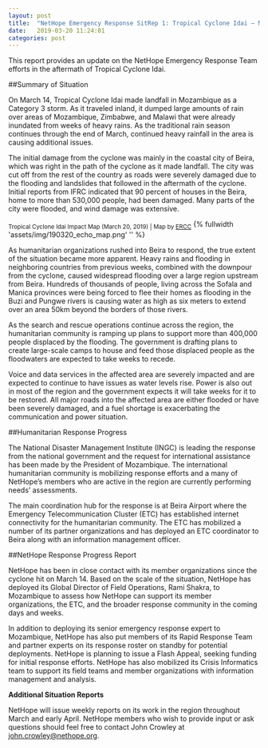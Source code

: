 ```yaml
---
layout: post
title:  "NetHope Emergency Response SitRep 1: Tropical Cyclone Idai – Mozambique, Malawi, and Zimbabwe"
date:   2019-03-20 11:24:01
categories: post
---
```


This report provides an update on the NetHope Emergency Response Team efforts in the aftermath of Tropical Cyclone Idai.

##Summary of Situation

On March 14, Tropical Cyclone Idai made landfall in Mozambique as a Category 3 storm. As it traveled inland, it dumped large amounts of rain over areas of Mozambique, Zimbabwe, and Malawi that were already inundated from weeks of heavy rains. As the traditional rain season continues through the end of March, continued heavy rainfall in the area is causing additional issues.

<!--more-->

The initial damage from the cyclone was mainly in the coastal city of Beira, which was right in the path of the cyclone as it made landfall. The city was cut off from the rest of the country as roads were severely damaged due to the flooding and landslides that followed in the aftermath of the cyclone. Initial reports from IFRC indicated that 90 percent of houses in the Beira, home to more than 530,000 people, had been damaged. Many parts of the city were flooded, and wind damage was extensive.

<sub>Tropical Cyclone Idai Impact Map (March 20, 2019) | Map by [ERCC](https://reliefweb.int/sites/reliefweb.int/files/resources/ECDM_20190320_TC_IDAI.pdf)</sub>
{% fullwidth 'assets/img/190320_echo_map.png' '' %}

As humanitarian organizations rushed into Beira to respond, the true extent of the situation became more apparent. Heavy rains and flooding in neighboring countries from previous weeks, combined with the downpour from the cyclone, caused widespread flooding over a large region upstream from Beira. Hundreds of thousands of people, living across the Sofala and Manica provinces were being forced to flee their homes as flooding in the Buzi and Pungwe rivers is causing water as high as six meters to extend over an area 50km beyond the borders of those rivers.

As the search and rescue operations continue across the region, the humanitarian community is ramping up plans to support more than 400,000 people displaced by the flooding. The government is drafting plans to create large-scale camps to house and feed those displaced people as the floodwaters are expected to take weeks to recede.

Voice and data services in the affected area are severely impacted and are expected to continue to have issues as water levels rise. Power is also out in most of the region and the government expects it will take weeks for it to be restored. All major roads into the affected area are either flooded or have been severely damaged, and a fuel shortage is exacerbating the communication and power situation.

##Humanitarian Response Progress

The National Disaster Management Institute (INGC) is leading the response from the national government and the request for international assistance has been made by the President of Mozambique. The international humanitarian community is mobilizing response efforts and a many of NetHope’s members who are active in the region are currently performing needs’ assessments.

The main coordination hub for the response is at Beira Airport where the Emergency Telecommunication Cluster (ETC) has established internet connectivity for the humanitarian community. The ETC has mobilized a number of its partner organizations and has deployed an ETC coordinator to Beira along with an information management officer.

##NetHope Response Progress Report

NetHope has been in close contact with its member organizations since the cyclone hit on March 14. Based on the scale of the situation, NetHope has deployed its Global Director of Field Operations, Rami Shakra, to Mozambique to assess how NetHope can support its member organizations, the ETC, and the broader response community in the coming days and weeks.

In addition to deploying its senior emergency response expert to Mozambique, NetHope has also put members of its Rapid Response Team and partner experts on its response roster on standby for potential deployments. NetHope is planning to issue a Flash Appeal, seeking funding for initial response efforts. NetHope has also mobilized its Crisis Informatics team to support its field teams and member organizations with information management and analysis.

**Additional Situation Reports**

NetHope will issue weekly reports on its work in the region throughout March and early April. NetHope members who wish to provide input or ask questions should feel free to contact John Crowley at [john.crowley@nethope.org](mailto:john.crowley@nethope.org).